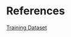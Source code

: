 # References
[Training Dataset](https://www.kaggle.com/datasets/abhi8923shriv/sentiment-analysis-dataset/?select=train.csv)</br>